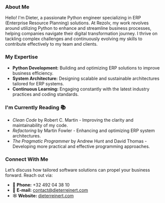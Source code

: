### About Me
Hello! I'm Dieter, a passionate Python engineer specializing in ERP (Enterprise Resource Planning) solutions. At Rezolv, my work revolves around utilizing Python to enhance and streamline business processes, helping companies navigate their digital transformation journey. I thrive on tackling complex challenges and continuously evolving my skills to contribute effectively to my team and clients.

### My Expertise
- **Python Development:** Building and optimizing ERP solutions to improve business efficiency.
- **System Architecture:** Designing scalable and sustainable architectures tailored for ERP systems.
- **Continuous Learning:** Engaging constantly with the latest industry practices and coding standards.

### I'm Currently Reading 📚
- *Clean Code* by Robert C. Martin - Improving the clarity and maintainability of my code.
- *Refactoring* by Martin Fowler - Enhancing and optimizing ERP system architectures.
- *The Pragmatic Programmer* by Andrew Hunt and David Thomas - Developing more practical and effective programming approaches.

### Connect With Me
Let’s discuss how tailored software solutions can propel your business forward. Reach out via:

- 📱 **Phone:** +32 492 04 38 10
- 📧 **E-mail:** [contact@dieterreinert.com](mailto:contact@dieterreinert)
- 🕸 **Website:** [dieterreinert.com](http://dieterreinert.com)
